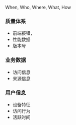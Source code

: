 When, Who, Where, What, How

### 质量体系

- 前端报错，
- 性能数据
- 版本号

### 业务数据

- 访问信息
- 来源信息

### 用户信息

- 设备特征
- 访问行为
- 活跃时间
